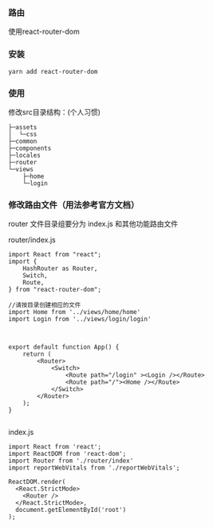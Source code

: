 ### 路由

使用react-router-dom

### 安装
````
yarn add react-router-dom

````


### 使用

修改src目录结构：(个人习惯)
````
├─assets
│  └─css
├─common
├─components
├─locales
├─router
└─views
    ├─home
    └─login

````

### 修改路由文件（用法参考官方文档）
router 文件目录组要分为 index.js 和其他功能路由文件

router/index.js
`````
import React from "react";
import {
    HashRouter as Router,
    Switch,
    Route,
} from "react-router-dom";

//请按目录创建相应的文件
import Home from '../views/home/home' 
import Login from '../views/login/login'



export default function App() {
    return (
        <Router>
            <Switch>
                <Route path="/login" ><Login /></Route>
                <Route path="/"><Home /></Route>
            </Switch>
        </Router>
    );
}


`````

index.js

````
import React from 'react';
import ReactDOM from 'react-dom';
import Router from './router/index'
import reportWebVitals from './reportWebVitals';

ReactDOM.render(
  <React.StrictMode>
    <Router />
  </React.StrictMode>,
  document.getElementById('root')
);



````





